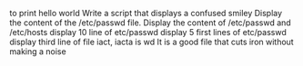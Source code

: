 to print hello world
Write a script that displays a confused smiley
Display the content of the /etc/passwd file.
Display the content of /etc/passwd and /etc/hosts
display 10 line of etc/passwd
display 5 first lines of etc/passwd
display third line of file iact, iacta is wd
It is a good file that cuts iron without making a noise
